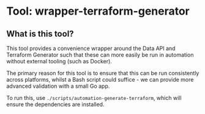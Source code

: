# Tool: wrapper-terraform-generator

## What is this tool?

This tool provides a convenience wrapper around the Data API and Terraform Generator such that these can more easily be run in automation without external tooling (such as Docker).

The primary reason for this tool is to ensure that this can be run consistently across platforms, whilst a Bash script could suffice - we can provide more advanced validation with a small Go app.

To run this, use `./scripts/automation-generate-terraform`, which will ensure the dependencies are installed.